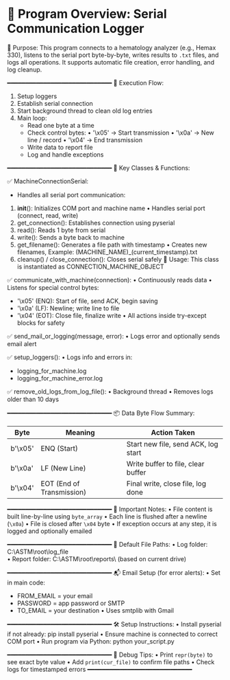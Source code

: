 
# 📄 Program Overview:  Serial Communication Logger

🔧 Purpose:
This program connects to a hematology analyzer (e.g., Hemax 330), listens to the serial port byte-by-byte, writes results to `.txt` files, and logs all operations. It supports automatic file creation, error handling, and log cleanup.

━━━━━━━━━━━━━━━━━━━━━━━━━━━━━
🔁 Execution Flow:
1. Setup loggers
2. Establish serial connection
3. Start background thread to clean old log entries
4. Main loop:
   - Read one byte at a time
   - Check control bytes:
     • '\x05' → Start transmission
     • '\x0a' → New line / record
     • '\x04' → End transmission
   - Write data to report file
   - Log and handle exceptions

━━━━━━━━━━━━━━━━━━━━━━━━━━━━━
🔧 Key Classes & Functions:

✅ MachineConnectionSerial:
- Handles all serial port communication:
1. __init__(): Initializes COM port and machine name
    • Handles serial port (connect, read, write)
2. get_connection(): Establishes connection using pyserial
3. read(): Reads 1 byte from serial
4. write(): Sends a byte back to machine
5. get_filename(): Generates a file path with timestamp
    • Creates new filenames, Example: (MACHINE_NAME)_(current_timestamp).txt
6. cleanup() / close_connection(): Closes serial safely
📌 Usage: This class is instantiated as CONNECTION_MACHINE_OBJECT



✅ communicate_with_machine(connection):
• Continuously reads data
• Listens for special control bytes:
   - '\x05' (ENQ): Start of file, send ACK, begin saving
   - '\x0a' (LF): Newline; write line to file
   - '\x04' (EOT): Close file, finalize write
• All actions inside try-except blocks for safety

✅ send_mail_or_logging(message, error):
• Logs error and optionally sends email alert

✅ setup_loggers():
• Logs info and errors in:
  - logging_for_machine.log
  - logging_for_machine_error.log

✅ remove_old_logs_from_log_file():
• Background thread
• Removes logs older than 10 days

━━━━━━━━━━━━━━━━━━━━━━━━━━━━━
📦 Data Byte Flow Summary:

| Byte       | Meaning                  | Action Taken                             |
|------------|--------------------------|------------------------------------------|
| b'\x05'    | ENQ (Start)              | Start new file, send ACK, log start      |
| b'\x0a'    | LF (New Line)            | Write buffer to file, clear buffer       |
| b'\x04'    | EOT (End of Transmission)| Final write, close file, log done       |

━━━━━━━━━━━━━━━━━━━━━━━━━━━━━
📍 Important Notes:
• File content is built line-by-line using `byte_array`
• Each line is flushed after a newline (`\x0a`)
• File is closed after `\x04` byte
• If exception occurs at any step, it is logged and optionally emailed

━━━━━━━━━━━━━━━━━━━━━━━━━━━━━
📁 Default File Paths:
• Log folder: C:\ASTM\root\log_file\
• Report folder: C:\ASTM\root\reports\ (based on current drive)

━━━━━━━━━━━━━━━━━━━━━━━━━━━━━
📬 Email Setup (for error alerts):
• Set in main code:
  - FROM_EMAIL = your email
  - PASSWORD = app password or SMTP
  - TO_EMAIL = your destination
• Uses smtplib with Gmail

━━━━━━━━━━━━━━━━━━━━━━━━━━━━━
🛠️ Setup Instructions:
• Install pyserial if not already:
    pip install pyserial
• Ensure machine is connected to correct COM port
• Run program via Python: 
    python your_script.py

━━━━━━━━━━━━━━━━━━━━━━━━━━━━━
📌 Debug Tips:
• Print `repr(byte)` to see exact byte value
• Add `print(cur_file)` to confirm file paths
• Check logs for timestamped errors
━━━━━━━━━━━━━━━━━━━━━━━━━━━━━
